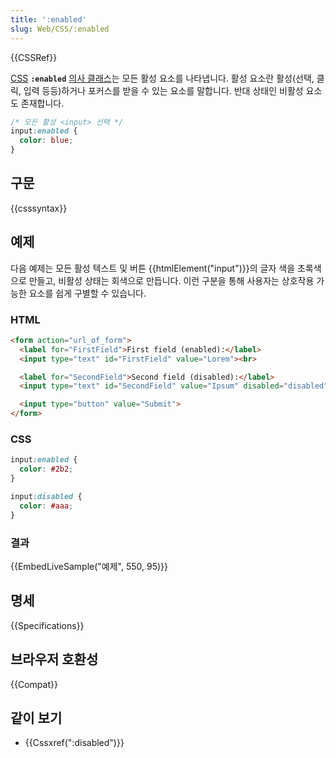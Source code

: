 ```yaml
---
title: ':enabled'
slug: Web/CSS/:enabled
---
```

{{CSSRef}}

[CSS](/ko/docs/Web/CSS) **`:enabled`** [의사 클래스](/ko/docs/Web/CSS/Pseudo-classes)는 모든 활성 요소를 나타냅니다. 활성 요소란 활성(선택, 클릭, 입력 등등)하거나 포커스를 받을 수 있는 요소를 말합니다. 반대 상태인 비활성 요소도 존재합니다.

```css
/* 모든 활성 <input> 선택 */
input:enabled {
  color: blue;
}
```

## 구문

{{csssyntax}}

## 예제

다음 예제는 모든 활성 텍스트 및 버튼 {{htmlElement("input")}}의 글자 색을 초록색으로 만들고, 비활성 상태는 회색으로 만듭니다. 이런 구분을 통해 사용자는 상호작용 가능한 요소를 쉽게 구별할 수 있습니다.

### HTML

```html
<form action="url_of_form">
  <label for="FirstField">First field (enabled):</label>
  <input type="text" id="FirstField" value="Lorem"><br>

  <label for="SecondField">Second field (disabled):</label>
  <input type="text" id="SecondField" value="Ipsum" disabled="disabled"><br>

  <input type="button" value="Submit">
</form>
```

### CSS

```css
input:enabled {
  color: #2b2;
}

input:disabled {
  color: #aaa;
}
```

### 결과

{{EmbedLiveSample("예제", 550, 95)}}

## 명세

{{Specifications}}

## 브라우저 호환성

{{Compat}}

## 같이 보기

- {{Cssxref(":disabled")}}

